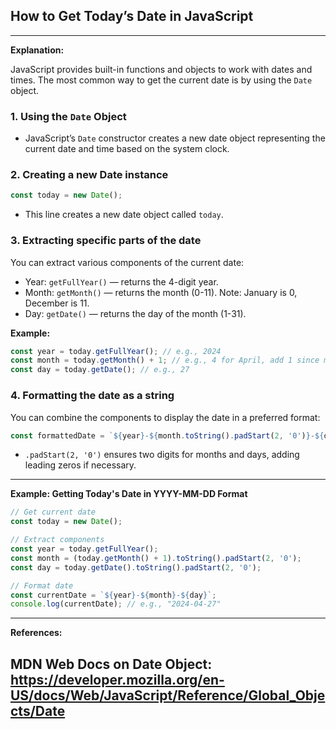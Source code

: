 ## How to Get Today’s Date in JavaScript

---

**Explanation:**

JavaScript provides built-in functions and objects to work with dates and times. The most common way to get the current date is by using the `Date` object.

### 1. Using the `Date` Object
- JavaScript’s `Date` constructor creates a new date object representing the current date and time based on the system clock.

### 2. Creating a new Date instance
```javascript
const today = new Date();
```
- This line creates a new date object called `today`.

### 3. Extracting specific parts of the date
You can extract various components of the current date:
- Year: `getFullYear()` — returns the 4-digit year.
- Month: `getMonth()` — returns the month (0-11). Note: January is 0, December is 11.
- Day: `getDate()` — returns the day of the month (1-31).

**Example:**
```javascript
const year = today.getFullYear(); // e.g., 2024
const month = today.getMonth() + 1; // e.g., 4 for April, add 1 since months are zero-indexed
const day = today.getDate(); // e.g., 27
```

### 4. Formatting the date as a string
You can combine the components to display the date in a preferred format:
```javascript
const formattedDate = `${year}-${month.toString().padStart(2, '0')}-${day.toString().padStart(2, '0')}`;
```
- `.padStart(2, '0')` ensures two digits for months and days, adding leading zeros if necessary.

---

**Example: Getting Today's Date in YYYY-MM-DD Format**
```javascript
// Get current date
const today = new Date();

// Extract components
const year = today.getFullYear();
const month = (today.getMonth() + 1).toString().padStart(2, '0');
const day = today.getDate().toString().padStart(2, '0');

// Format date
const currentDate = `${year}-${month}-${day}`;
console.log(currentDate); // e.g., "2024-04-27"
```

---

**References:**  
## MDN Web Docs on Date Object: https://developer.mozilla.org/en-US/docs/Web/JavaScript/Reference/Global_Objects/Date
